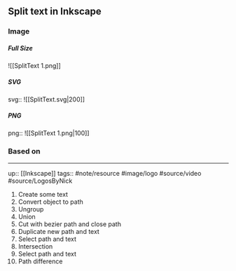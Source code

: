 ## Split text in Inkscape

### Image

##### Full Size

![[SplitText 1.png]]

##### SVG

svg:: ![[SplitText.svg|200]]

##### PNG

png:: ![[SplitText 1.png|100]]

### Based on



---
up:: [[Inkscape]]
tags:: #note/resource #image/logo #source/video #source/LogosByNick 

1. Create some text
2. Convert object to path
3. Ungroup
4. Union
5. Cut with bezier path and close path
6. Duplicate new path and text
7. Select path and text
8. Intersection
9. Select path and text
10. Path difference